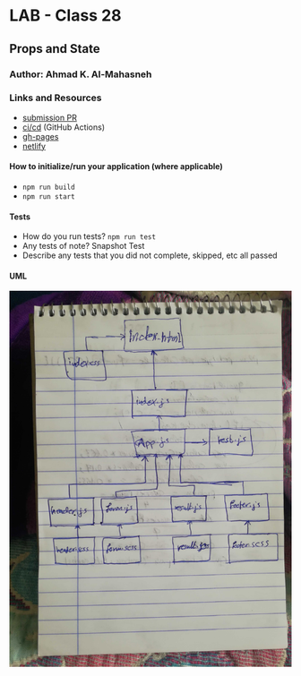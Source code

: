 # LAB - Class 28

## Props and State

### Author: Ahmad K. Al-Mahasneh

### Links and Resources

- [submission PR](https://github.com/401-advanced-javascript-AhmadK/props-and-state/pull/2)
- [ci/cd](https://github.com/401-advanced-javascript-AhmadK/props-and-state/actions) (GitHub Actions)
- [gh-pages](https://401-advanced-javascript-ahmadk.github.io/props-and-state/)
- [netlify](https://trusting-mestorf-5f8194.netlify.com)

#### How to initialize/run your application (where applicable)

- `npm run build`
- `npm run start`

#### Tests

- How do you run tests?
    `npm run test`
- Any tests of note?
    Snapshot Test
- Describe any tests that you did not complete, skipped, etc
    all passed

#### UML

![props-and-state.](assets/props-and-state.jpg)
